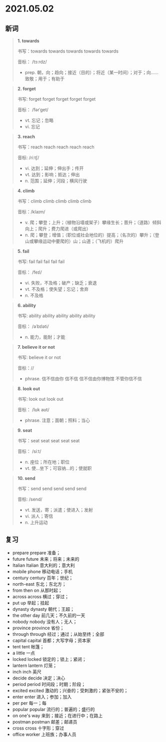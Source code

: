 # 2021.05.02

## 新词


> **1. towards**
>
> 书写：towards towards towards towards towards
>
> 音标： /tɔːrdz/
>
> - prep. 朝，向；趋向；接近（目的）；将近（某一时间）；对于；向……致敬；用于；有助于




> **2. forget**
>
> 书写: forget forget forget forget forget
>
> 音标： /fərˈɡet/
>
> - vt. 忘记；忽略
> - vi. 忘记





> **3. reach**
>
> 书写：reach reach reach reach reach
>
> 音标:  /riːtʃ/
>
> - vi. 达到；延伸；伸出手；传开
> - vt. 达到；影响；抵达；伸出
> - n. 范围；延伸；河段；横风行驶




> **4. climb**
>
> 书写：climb climb climb climb climb
>
> 音标：/klaɪm/
>
> - v. 爬；攀登；上升；（植物沿墙或架子）攀缘生长；晋升；（道路）倾斜向上；爬升；费力爬进（或爬出）
> - n. 爬；攀登；增值；（职位或社会地位的）提高；（名次的）攀升；（登山或攀缘运动中要爬的）山；山道；（飞机的）爬升




> **5. fail**
>
> 书写: fail fail fail fail fail
>
> 音标： /feɪl/
>
> - vi. 失败，不及格；破产；缺乏；衰退
> - vt. 不及格；使失望；忘记；舍弃
> - n. 不及格





> **6. ability**
>
> 书写: ability ability ability ability ability
>
> 音标： /əˈbɪləti/
>
> - n. 能力，能耐；才能



> **7. believe it or not**
>
> 书写: believe it or not
>
> 音标：//
>
> - phrase. 信不信由你 信不信 信不信由你博物馆 不管你信不信





> **8. look out**
>
> 书写: look out look out
>
> 音标： /lʊk aʊt/
>
> - phrase. 注意；面朝；照料；当心



> **9. seat**
>
> 书写：seat seat seat seat seat
>
> 音标： /siːt/
>
> - n. 座位；所在地；职位
> - vt. 使…坐下；可容纳…的；使就职






> **10. send**
>
> 书写：send send send send send
>
> 音标: /send/
>
> - vt. 发送，寄；派遣；使进入；发射
> - vi. 派人；寄信
> - n. 上升运动


## 复习

- prepare prepare 准备；
- future future 未来；将来；未来的
- Italian Italian 意大利的；意大利
- mobile phone 移动电话；手机
- century century 百年；世纪；
- north-east 东北；东北方；
- from then on 从那时起；
- across across 横过；穿过；
- put up 举起；挂起
- dynasty dynasty 朝代；王超；
- the other day 前几天；不久前的一天
- nobody nobody 没有人；无人；
- province province 省份；
- through through 经过；通过；从始至终；全部
- capital capital 首都；大写字母；资本家
- tent tent 帐篷；
- a little 一点
- locked locked 锁定的；锁上；紧闭；
- lantern lantern 灯笼；
- inch inch 英尺
- decide decide  决定；决心
- period period 时间段；时期；阶段；
- excited excited 激动的；兴奋的；受刺激的；紧张不安的；
- enter enter 进入；参加；加入
- per per 每一；每
- popular popular 流行的；普遍的；盛行的
- on one's way 来到；接近；在进行中；在路上
- postman postman 邮差；邮递员
- cross cross 十字形；穿过
- office worker 上班族；办事人员